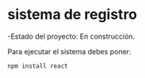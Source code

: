<h1>sistema de registro</h1>

  -Estado del proyecto: En construcción.

Para ejecutar el sistema debes poner:

```npm install react```

